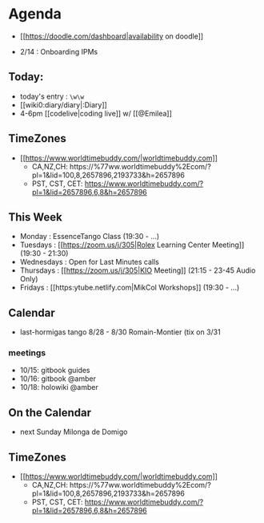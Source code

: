 # Agenda

 - [[https://doodle.com/dashboard|availability on doodle]]

 - 2/14 : Onboarding IPMs 

## Today:

 - today's entry : `\w\w`
 - [[wiki0:diary/diary|:Diary]]
 - 4-6pm [[codelive|coding live]] w/ [[@Emilea]]

## TimeZones
 - [[https://www.worldtimebuddy.com/|worldtimebuddy.com]]
   * CA,NZ,CH: https://%77ww.worldtimebuddy%2Ecom/?pl=1&lid=100,8,2657896,2193733&h=2657896
   * PST, CST, CET: https://www.worldtimebuddy.com/?pl=1&lid=2657896,6,8&h=2657896

## This Week 

 - Monday : EssenceTango Class (19:30 - ...)
 - Tuesdays : [[https://zoom.us/j/305|Rolex Learning Center Meeting]] (19:30 - 21:30)
 - Wednesdays : Open for Last Minutes calls
 - Thursdays : [[https://zoom.us/j/305|KIO Meeting]] (21:15 - 23-45 Audio Only) 
 - Fridays : [[https:ytube.netlify.com|MikCol Workshops]] (19:30 - ...)

## Calendar

 - last-hormigas tango 8/28 - 8/30 Romain-Montier (tix on 3/31

### meetings

 - 10/15: gitbook guides
 - 10/16: gitbook @amber
 - 10/18: holowiki @amber



## On the Calendar

 - next Sunday Milonga de Domigo

## TimeZones

 - [[https://www.worldtimebuddy.com/|worldtimebuddy.com]]
   * CA,NZ,CH: https://%77ww.worldtimebuddy%2Ecom/?pl=1&lid=100,8,2657896,2193733&h=2657896
   * PST, CST, CET: https://www.worldtimebuddy.com/?pl=1&lid=2657896,6,8&h=2657896
